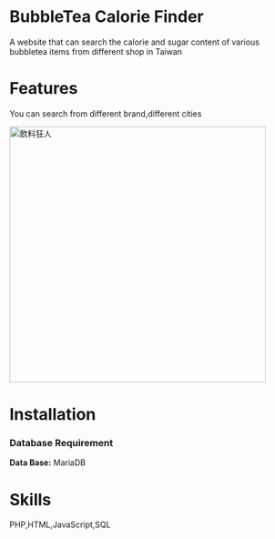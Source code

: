 # BubbleTea Calorie Finder
A website that can search the calorie and sugar content of various bubbletea items from different shop in Taiwan

# Features
You can search from different brand,different cities

<img src="https://github.com/user-attachments/assets/331ced0e-b674-42e4-8dd6-f9df72025e13" alt="飲料狂人" style="width:450px;">


# Installation
### Database Requirement
**Data Base:** MariaDB

# Skills
PHP,HTML,JavaScript,SQL


